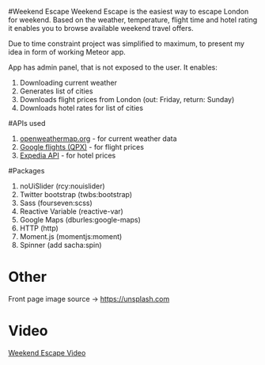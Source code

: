 #Weekend Escape 
Weekend Escape is the easiest way to escape London for weekend.
Based on the weather, temperature, flight time and hotel rating it enables you to browse available weekend travel offers.

Due to time constraint project was simplified to maximum, to present my idea in form of working Meteor app.

App has admin panel, that is not exposed to the user. It enables:
1. Downloading current weather
2. Generates list of cities
3. Downloads flight prices from London (out: Friday, return: Sunday)
4. Downloads hotel rates for list of cities

#APIs used
1. [openweathermap.org](http://openweathermap.org/api) - for current weather data
2. [Google flights (QPX)](https://developers.google.com/qpx-express/) - for flight prices
3. [Expedia API](http://hackathon.expedia.com/directory) - for hotel prices

#Packages
1. noUiSlider (rcy:nouislider)
2. Twitter bootstrap (twbs:bootstrap)
3. Sass (fourseven:scss)
4. Reactive Variable (reactive-var)
5. Google Maps (dburles:google-maps)
6. HTTP (http)
7. Moment.js (momentjs:moment)
8. Spinner (add sacha:spin)

# Other
Front page image source -> https://unsplash.com

# Video 
[Weekend Escape Video](https://www.youtube.com/watch?v=neY0i3j9RmY)
